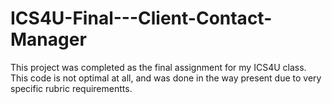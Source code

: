 # ICS4U-Final---Client-Contact-Manager

This project was completed as the final assignment for my ICS4U class. This code is not optimal at all, and was done in the way present due to very specific rubric requirementts.
